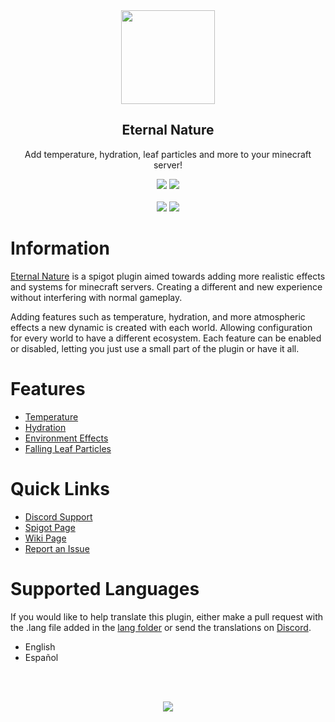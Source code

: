 [discord]: https://discord.gg/Uk3M9Y6
[spigot]: https://www.spigotmc.org/resources/43290/
[wiki]: https://github.com/Masstrix/Eternal-Nature/wiki

<div align="center">
    <img height="150px" src="https://i.imgur.com/67mjTMK.png"/>
    <h2>Eternal Nature</h2>
    <p>Add temperature, hydration, leaf particles and more to your minecraft server!</p>
</div>
<p align="center">
    <img src="https://img.shields.io/spiget/tested-versions/43290?style=for-the-badge">
    <a href="https://github.com/Masstrix/Eternal-Nature/blob/master/LICENSE">
        <img src="https://img.shields.io/github/license/Masstrix/Eternal-Nature?style=for-the-badge"/>
    </a>
    <br>
    <br>
    <a>
        <img src="https://img.shields.io/spiget/downloads/43290?style=for-the-badge">
    </a>
    <a>
        <img src="https://img.shields.io/bstats/players/5624?style=for-the-badge">
    </a>
</p>

# Information

[Eternal Nature][spigot] is a spigot plugin aimed towards adding more realistic effects and systems for 
minecraft servers. Creating a different and new experience without interfering with normal gameplay.

Adding features such as temperature, hydration, and more atmospheric effects a new dynamic is created with each world. 
Allowing configuration for every world to have a different ecosystem. Each feature can be enabled or disabled, 
letting you just use a small part of the plugin or have it all.

# Features
 * [Temperature](https://github.com/Masstrix/Eternal-Nature/wiki/Temperature)
 * [Hydration](https://github.com/Masstrix/Eternal-Nature/wiki/Hydration)
 * [Environment Effects](https://github.com/Masstrix/Eternal-Nature/wiki/Environmental-Effects)
 * [Falling Leaf Particles](https://github.com/Masstrix/Eternal-Nature/wiki/Falling-Leaf-Particles)

# Quick Links
* [Discord Support][discord]
* [Spigot Page][spigot]
* [Wiki Page][wiki]
* [Report an Issue](https://github.com/Masstrix/Eternal-Nature/issues/new)

# Supported Languages
If you would like to help translate this plugin, either make a pull request with the .lang file added in the
[lang folder](https://github.com/Masstrix/Eternal-Nature/tree/master/src/main/resources/lang) or send the translations
on [Discord][discord].

* English
* Español

<br><br>
<div align="center">
    <a href="https://www.paypal.com/cgi-bin/webscr?cmd=_s-xclick&hosted_button_id=CFWPD6QYNTRLC&source=url">
        <img src="https://img.shields.io/badge/PayPal-Donate-blue?style=for-the-badge">
    </a>
</div>
<br><br>